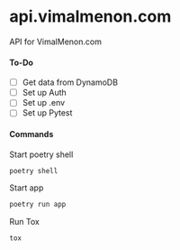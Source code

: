 # api.vimalmenon.com

API for VimalMenon.com

#### To-Do

- [ ] Get data from DynamoDB
- [ ] Set up Auth
- [ ] Set up .env
- [ ] Set up Pytest

#### Commands

Start poetry shell

```sh
poetry shell

```

Start app

```sh
poetry run app
```

Run Tox

```sh
tox
```
